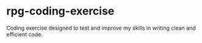 # rpg-coding-exercise
Coding exercise designed to test and improve my skills in writing clean and efficient code.
